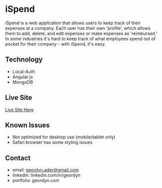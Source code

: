 # iSpend
iSpend is a web application that allows users to keep track of their expenses at a company. Each user has their own 'profile', which allows them to add, delete, and edit expenses or make expenses as 'reimbursed.' In some industries it's hard to keep track of what employees spend out of pocket for their company - with iSpend, it's easy.

## Technology
* Local-Auth
* Angular.js
* MongoDB

## Live Site
[Live Site Here](https://geordynexpenses.herokuapp.com/#/)


## Known Issues
* Not optimized for desktop use (mobile/tablet only)
* Safari browser has some styling issues

## Contact
* email: geordyn.ader@gmail.com
* linkedin: linkedin.com/in/geordyn
* portfolio: geordyn.com
